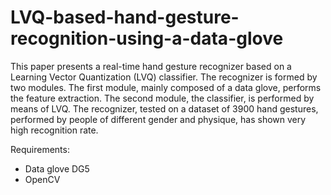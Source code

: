 # LVQ-based-hand-gesture-recognition-using-a-data-glove


This paper presents a real-time hand gesture recognizer based on a Learning Vector Quantization (LVQ) classifier. The recognizer is formed by two modules. The first module, mainly composed of a data glove, performs the feature extraction. The second module, the classifier, is performed by means of LVQ. The recognizer, tested on a dataset of 3900 hand gestures, performed by people of different gender and physique, has shown very high recognition rate.


Requirements:
- Data glove DG5
- OpenCV
